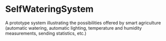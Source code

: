 # SelfWateringSystem
A prototype system illustrating the possibilities offered by smart agriculture (automatic watering, automatic lighting, temperature and humidity measurements, sending statistics, etc.)
